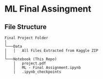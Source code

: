 # ML Final Assingment

## File Structure

```
Final Project Folder
│   
└───Data
│   │   All Files Extracted from Kaggle ZIP
│   
└───Notebook (This Repo)
    │   project.pdf
    │   ML - Final Assignment.ipynb
    |   .ipynb_checkpoints
```